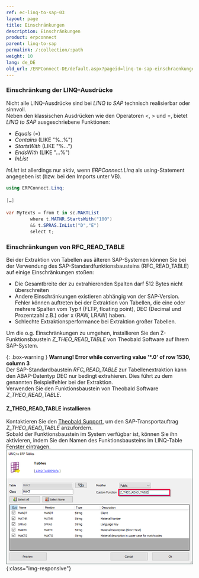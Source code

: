 ```yaml
---
ref: ec-linq-to-sap-03
layout: page
title: Einschränkungen
description: Einschränkungen 
product: erpconnect
parent: linq-to-sap
permalink: /:collection/:path
weight: 10
lang: de_DE
old_url: /ERPConnect-DE/default.aspx?pageid=linq-to-sap-einschraenkungen-beim-tabellenzugriff
---
```


### Einschränkung der LINQ-Ausdrücke
Nicht alle LINQ-Ausdrücke sind bei *LINQ to SAP* technisch realisierbar oder sinnvoll. <br>
Neben den klassischen Ausdrücken wie den Operatoren <, > und =, bietet *LINQ to SAP* ausgeschriebene Funktionen:

- *Equals* (=)
- *Contains* (LIKE "%..%")
- *StartsWith* (LIKE "%...") 
- *EndsWith* (LIKE "…%")
- *InList* 

*InList* ist allerdings nur aktiv, wenn *ERPConnect.Linq* als using-Statement angegeben ist (bzw. bei den Imports unter VB). 

```csharp
using ERPConnect.Linq; 
  
[…] 
  
var MyTexts = from t in sc.MAKTList 
         where t.MATNR.StartsWith("100") 
         && t.SPRAS.InList("D","E") 
         select t;
```


### Einschränkungen von RFC_READ_TABLE 
Bei der Extraktion von Tabellen aus älteren SAP-Systemen können Sie bei der Verwendung des SAP-Standardfunktionsbausteins (RFC_READ_TABLE) auf einige Einschränkungen stoßen:

- Die Gesamtbreite der zu extrahierenden Spalten darf 512 Bytes nicht überschreiten
- Andere Einschränkungen existieren abhängig von der SAP-Version. 
  Fehler können auftreten bei der Extraktion von Tabellen, die eine oder mehrere Spalten vom Typ f (FLTP, floating point), DEC (Decimal und Prozentzahl z.B.) oder x (RAW, LRAW) haben.
- Schlechte Extraktionsperformance bei Extraktion großer Tabellen.

Um die o.g. Einschränkungen zu umgehen, installieren Sie den Z-Funktionsbaustein *Z_THEO_READ_TABLE* von Theobald Software auf Ihrem SAP-System.

{: .box-warning }
**Warnung! Error while converting value '\*.0' of row 1530, column 3** <br>
Der SAP-Standardbaustein *RFC_READ_TABLE* zur Tabellenextraktion kann den ABAP-Datentyp DEC nur bedingt extrahieren. Dies führt zu dem genannten Beispielfehler bei der Extraktion.<br>
Verwenden Sie den Funktionsbaustein von Theobald Software *Z_THEO_READ_TABLE*. 

#### Z_THEO_READ_TABLE installieren

Kontaktieren Sie den [Theobald Support](mailto:support@theobald-software.com), um den SAP-Transportauftrag *Z_THEO_READ_TABLE* anzufordern.<br>
Sobald der Funktionsbaustein im System verfügbar ist, können Sie ihn aktivieren, indem Sie den Namen des Funktionsbausteins im LINQ-Table Fenster eintragen. <br>
![LINQToERP-Tables-004](/img/content/LINQToERP-Tables-004.png){:class="img-responsive"}
